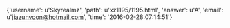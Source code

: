 {'username': u'Skyrealmz', 'path': u'xz1195/1195.html', 'answer': u'A', 'email': u'jiazunvoon@hotmail.com', 'time': '2016-02-28:07:14:51'}